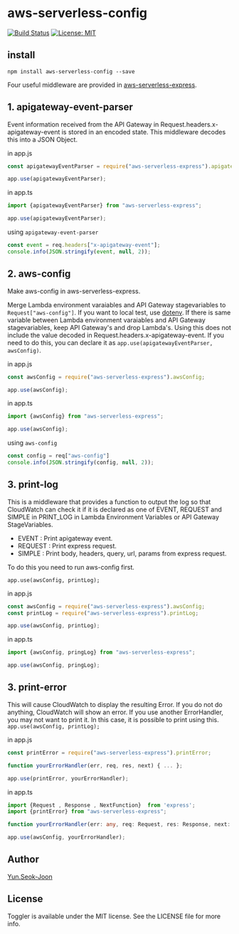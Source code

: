 # aws-serverless-config

[![Build Status](https://travis-ci.org/DevStarSJ/aws-serverless-config.svg?branch=master)](https://travis-ci.org/DevStarSJ/aws-serverless-config)
[![License: MIT](https://img.shields.io/badge/license-MIT-blue.svg?style=flat)](https://github.com/DevStarSJ/aws-serverless-config/blob/master/LICENSE)


## install

```
npm install aws-serverless-config --save
```


Four useful middleware are provided in [aws-serverless-express](https://github.com/awslabs/aws-serverless-express).


## 1. apigateway-event-parser

Event information received from the API Gateway in Request.headers.x-apigateway-event is stored in an encoded state.
This middleware decodes this into a JSON Object.


in app.js
```JavaScript
const apigatewayEventParser = require("aws-serverless-express").apigatewayEventParser;

app.use(apigatewayEventParser);
```

in app.ts
```TypeScript
import {apigatewayEventParser} from "aws-serverless-express";

app.use(apigatewayEventParser);
```

using `apigateway-event-parser`
```JavaScript
const event = req.headers["x-apigateway-event"];
console.info(JSON.stringify(event, null, 2));
```

## 2. aws-config

Make aws-config in aws-serverless-express.

Merge Lambda environment varaiables and API Gateway stagevariables to `Request["aws-config"]`.
If you want to local test, use [dotenv](https://www.npmjs.com/package/dotenv).
If there is same variable between Lambda environment varaiables and API Gateway stagevariables, keep API Gateway's and drop Lambda's.
Using this does not include the value decoded in Request.headers.x-apigateway-event.
If you need to do this, you can declare it as `app.use(apigatewayEventParser, awsConfig)`.


in app.js
```JavaScript
const awsConfig = require("aws-serverless-express").awsConfig;

app.use(awsConfig);
```

in app.ts
```TypeScript
import {awsConfig} from "aws-serverless-express";

app.use(awsConfig);
```

using `aws-config`
```JavaScript
const config = req["aws-config"]
console.info(JSON.stringify(config, null, 2));
```

## 3. print-log

This is a middleware that provides a function to output the log so that CloudWatch can check it if it is declared as one of EVENT, REQUEST and SIMPLE in PRINT_LOG in Lambda Environment Variables or API Gateway StageVariables.

- EVENT : Print apigateway event.
- REQUEST : Print express request.
- SIMPLE : Print body, headers, query, url, params from express request.

To do this you need to run aws-config first.

`app.use(awsConfig, printLog);`

in app.js
```JavaScript
const awsConfig = require("aws-serverless-express").awsConfig;
const printLog = require("aws-serverless-express").printLog;

app.use(awsConfig, printLog);
```

in app.ts
```TypeScript
import {awsConfig, pringLog} from "aws-serverless-express";

app.use(awsConfig, pringLog);
```

## 3. print-error

This will cause CloudWatch to display the resulting Error.
If you do not do anything, CloudWatch will show an error. If you use another ErrorHandler, you may not want to print it. In this case, it is possible to print using this.
`app.use(awsConfig, printLog);`

in app.js
```JavaScript
const printError = require("aws-serverless-express").printError;

function yourErrorHandler(err, req, res, next) { ... };

app.use(printError, yourErrorHandler);
```

in app.ts
```TypeScript
import {Request , Response , NextFunction}  from 'express';
import {printError} from "aws-serverless-express";

function yourErrorHandler(err: any, req: Request, res: Response, next: NextFunction) { ... };

app.use(awsConfig, yourErrorHandler);
```


## Author
[Yun.Seok-Joon](http://DevStarSJ.github.io)

## License
Toggler is available under the MIT license. See the LICENSE file for more info.